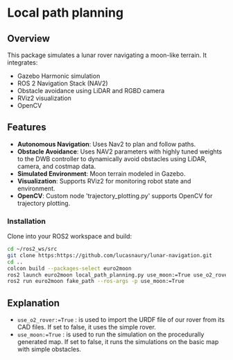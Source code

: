 # Local path planning

## Overview
This package simulates a lunar rover navigating a moon-like terrain. It integrates:
- Gazebo Harmonic simulation
- ROS 2 Navigation Stack (NAV2)
- Obstacle avoidance using LiDAR and RGBD camera
- RViz2 visualization
- OpenCV

## Features
- **Autonomous Navigation**: Uses Nav2 to plan and follow paths.
- **Obstacle Avoidance**: Uses NAV2 parameters with highly tuned weights to the DWB controller to dynamically avoid obstacles using LiDAR, camera, and costmap data.
- **Simulated Environment**: Moon terrain modeled in Gazebo.
- **Visualization**: Supports RViz2 for monitoring robot state and environment.
- **OpenCV**: Custom node 'trajectory_plotting.py' supports OpenCV for trajectory plotting.

### Installation

Clone into your ROS2 workspace and build:

```bash
cd ~/ros2_ws/src
git clone https:https://github.com/lucasnaury/lunar-navigation.git
cd ..
colcon build --packages-select euro2moon
ros2 launch euro2moon local_path_planning.py use_moon:=True use_o2_rover:=True
ros2 run euro2moon fake_path --ros-args -p use_moon:=True
```

## Explanation
- `use_o2_rover:=True` : is used to import the URDF file of our rover from its CAD files. If set to false, it uses the simple rover.
- `use_moon:=True` : is used to run the simulation on the procedurally generated map. If set to false, it runs the simulations on the basic map with simple obstacles.
